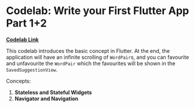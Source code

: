 # Codelab: Write your First Flutter App Part 1+2

[__Codelab Link__](https://codelabs.developers.google.com/codelabs/first-flutter-app-pt1/)

This codelab introduces the basic concept in Flutter. At the end, the application will have an infinite scrolling of `WordPair`s, and you can favourite and unfavourite the `WordPair` which the favourites will be shown in the `SavedSuggestionView`.


Concepts:

1. __Stateless and Stateful Widgets__
1. __Navigator and Navigation__
